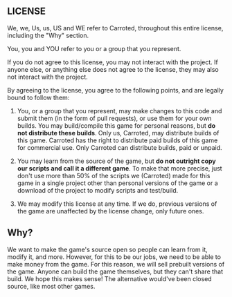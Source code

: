 ## LICENSE
We, we, Us, us, US and WE refer to Carroted, throughout this entire license, including the "Why" section.

You, you and YOU refer to you or a group that you represent.

If you do not agree to this license, you may not interact with the project.
If anyone else, or anything else does not agree to the license, they may also not interact with the project.

By agreeing to the license, you agree to the following points, and are legally bound to follow them:

 1. You, or a group that you represent, may make changes to this code
    and submit them (in the form of pull requests), or use them for your
    own builds. You may build/compile this game for personal reasons,
    but **do not distribute these builds**. Only us, Carroted, may
    distribute builds of this game. Carroted has the right to distribute
    paid builds of this game for commercial use. Only Carroted can
    distribute builds, paid or unpaid.
    
2. You may learn from the source of the game, but **do not outright
    copy our scripts and call it a different game**. To make that more
    precise, just don't use more than 50% of the scripts we (Carroted)
    made for this game in a single project other than personal versions
    of the game or a download of the project to modify scripts and
    test/build.
    
3. We may modify this license at any time. If we do, previous versions
    of the game are unaffected by the license change, only future ones.

## Why?
We want to make the game's source open so people can learn from it, modify it, and more. However, for this to be our jobs, we need to be able to make money from the game. For this reason, we will sell prebuilt versions of the game. Anyone can build the game themselves, but they can't share that build. We hope this makes sense! The alternative would've been closed source, like most other games.

